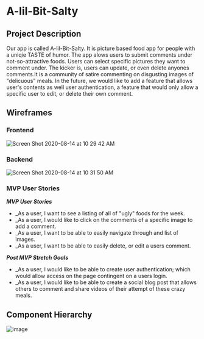 # A-lil-Bit-Salty

## Project Description

Our  app is called A-lil-Bit-Salty. It is picture based food app for people with a uniqie TASTE of humor. The app alows users to submit comments under not-so-attractive foods.  Users can select specific pictures they want to comment under. The kicker is, users can update, or even delete anyones comments.It is a community of satire commenting on disgusting images of "delicuous" meals.  In the future, we would like to add a feature that allows user's contents as well user authentication, a feature that would only allow  a specific user to edit, or delete their own comment. 

## Wireframes

### Frontend

![Screen Shot 2020-08-14 at 10 29 42 AM](https://media.git.generalassemb.ly/user/28284/files/1ec50b00-de19-11ea-81fd-77f5e5a712a7)

### Backend
![Screen Shot 2020-08-14 at 10 31 50 AM](https://media.git.generalassemb.ly/user/28284/files/677cc400-de19-11ea-9de8-6132223c88f0)

### MVP User Stories

_**MVP User Stories**_

- \_As a user, I want to see a listing of all of "ugly" foods for the week. 
- \_As a user, I would like to click on the comments of a specific image to add a comment. 
- \_As a user, I want to be able to easily navigate through and list of images. 
- \_As a user, I want to be able to easily delete, or edit a users comment. 


_**Post MVP Stretch Goals**_
 
- \_As a user, I would like to be able to create  user authentication; which would allow access on the page contingent on a users login. 
- \_As a user, I would like to be able to create a social blog post that allows others to comment and share videos of their attempt of these crazy meals.


## Component Hierarchy

![image](https://media.git.generalassemb.ly/user/17300/files/b8942780-3a85-11ea-95fe-c734084916c8)
